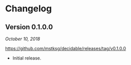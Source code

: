 Changelog
=========

Version 0.1.0.0
---------------

*October 10, 2018*

<https://github.com/mstksg/decidable/releases/tag/v0.1.0.0>

*   Initial release.

